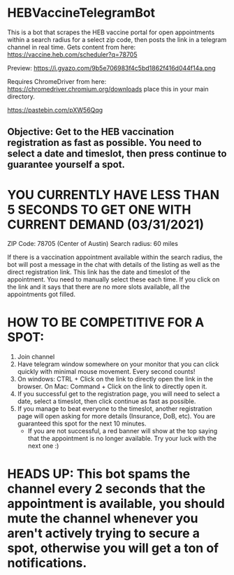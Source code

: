 # HEBVaccineTelegramBot
This is a bot that scrapes the HEB vaccine portal for open appointments within a search radius for a select zip code, then posts the link in a telegram channel in real time.
Gets content from here: https://vaccine.heb.com/scheduler?q=78705

Preview: https://i.gyazo.com/9b5e706983f4c5bd1862f416d044f14a.png

Requires ChromeDriver from here: https://chromedriver.chromium.org/downloads place this in your main directory.

https://pastebin.com/pXW56Qqg

## Objective: Get to the HEB vaccination registration as fast as possible. You need to select a date and timeslot, then press continue to guarantee yourself a spot. 

# **YOU CURRENTLY HAVE LESS THAN 5 SECONDS TO GET ONE WITH CURRENT DEMAND (03/31/2021)** 
 
ZIP Code: 78705 (Center of Austin)
Search radius: 60 miles
 
If there is a vaccination appointment available within the search radius, the bot will post a message in the chat with details of the listing as well as the direct registration link. This link has the date and timeslot of the appointment. You need to manually select these each time. If you click on the link and it says that there are no more slots available, all the appointments got filled.
 
# HOW TO BE COMPETITIVE FOR A SPOT:
1. Join channel
2. Have telegram window somewhere on your monitor that you can click quickly with minimal mouse movement. Every second counts!
3. On windows: CTRL + Click on the link to directly open the link in the browser. On Mac: Command + Click on the link to directly open it.
4. If you successful get to the registration page, you will need to select a date, select a timeslot, then click continue as fast as possible.
5. If you manage to beat everyone to the timeslot, another registration page will open asking for more details (Insurance, DoB, etc). You are guaranteed this spot for the next 10 minutes.
	- If you are not successful, a red banner will show at the top saying that the appointment is no longer available. Try your luck with the next one :)
 
# HEADS UP: This bot spams the channel every 2 seconds that the appointment is available, you should mute the channel whenever you aren't actively trying to secure a spot, otherwise you will get a ton of notifications.

